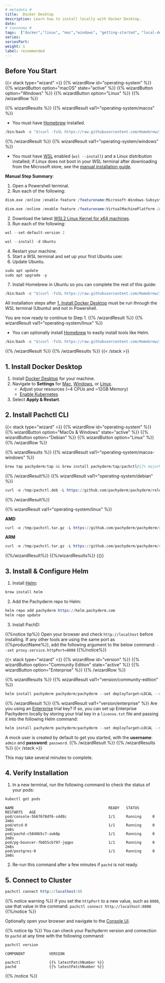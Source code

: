 ```yaml
---
# metadata # 
title:  Docker Desktop
description: Learn how to install locally with Docker Desktop.
date: 
# taxonomy #
tags:  ["docker","linux", "mac","windows", "getting-started", "local-deploy"]
series: 
seriesPart: 
weight: 1
label: recommended
---
```

 
## Before You Start

{{< stack type="wizard" >}}
 {{% wizardRow id="operating-system" %}}
  {{% wizardButton option="macOS" state="active" %}}
  {{% wizardButton option="Windows" %}}
  {{% wizardButton option="Linux" %}}
 {{% /wizardRow %}}

{{% wizardResults %}}
 {{% wizardResult val1="operating-system/macos" %}}
  - You must have [Homebrew](https://brew.sh/) installed. 
  ```s
  /bin/bash -c "$(curl -fsSL https://raw.githubusercontent.com/Homebrew/install/HEAD/install.sh)"
  ```
 {{% /wizardResult %}}
 {{% wizardResult val1="operating-system/windows" %}}
 - You must have [WSL](https://learn.microsoft.com/en-us/windows/wsl/install) enabled (`wsl --install`) and a Linux distribution installed; if Linux does not boot in your WSL terminal after downloading from the Microsoft store, see the [manual installation guide](https://learn.microsoft.com/en-us/windows/wsl/install-manual).


**Manual Step Summary**:

1. Open a Powershell terminal.
2. Run each of the following:

```s
dism.exe /online /enable-feature /featurename:Microsoft-Windows-Subsystem-Linux /all /norestart

dism.exe /online /enable-feature /featurename:VirtualMachinePlatform /all /norestart
```
2. Download the latest [WSL2 Linux Kernel for x64 machines](https://wslstorestorage.blob.core.windows.net/wslblob/wsl_update_x64.msi).
3. Run each of the following:
```s
wsl --set-default-version 2

wsl --install -d Ubuntu 
```
4. Restart your machine.
5. Start a WSL terminal and set up your first Ubuntu user.
6. Update Ubuntu.
```s
sudo apt update
sudo apt upgrade -y
```
7. Install Homebrew in Ubuntu so you can complete the rest of this guide:
```s
/bin/bash -c "$(curl -fsSL https://raw.githubusercontent.com/Homebrew/install/HEAD/install.sh)"
```
All installation steps after [1. Install Docker Desktop](#1-install-docker-desktop) must be run through the WSL terminal (Ubuntu) and not in Powershell. 

You are now ready to continue to Step 1.
 {{% /wizardResult %}}
 {{% wizardResult val1="operating-system/linux" %}}
   - You can optionally install [Homebrew](https://brew.sh/) to easily install tools like Helm. 
```s
/bin/bash -c "$(curl -fsSL https://raw.githubusercontent.com/Homebrew/install/HEAD/install.sh)"
```
 {{% /wizardResult %}}
{{% /wizardResults %}}
{{< /stack >}}

## 1. Install Docker Desktop

1. Install [Docker Desktop](https://www.docker.com/products/docker-desktop/) for your machine.
2. Navigate to **Settings** for [Mac](https://docs.docker.com/desktop/settings/mac/), [Windows](https://docs.docker.com/desktop/settings/windows/), or [Linux](https://docs.docker.com/desktop/settings/linux/). 
   - Adjust your resources (~4 CPUs and ~12GB Memory) 
   - [Enable Kubernetes](https://docs.docker.com/desktop/kubernetes/)
3. Select **Apply & Restart**.


## 2. Install Pachctl CLI

{{< stack type="wizard" >}}
 {{% wizardRow id="operating-system" %}}
  {{% wizardButton option="MacOs & Windows" state="active" %}}
  {{% wizardButton option="Debian" %}}
  {{% wizardButton option="Linux" %}}
 {{% /wizardRow %}}

 {{% wizardResults %}}
 {{% wizardResult val1="operating-system/macos-windows" %}}
 ```s
brew tap pachyderm/tap && brew install pachyderm/tap/pachctl@{{% majorMinorNumber %}}  
```
 {{% /wizardResult%}}
 {{% wizardResult val1="operating-system/debian" %}}

```s
curl -o /tmp/pachctl.deb -L https://github.com/pachyderm/pachyderm/releases/download/v{{% latestPatchNumber %}}/pachctl_{{% latestPatchNumber %}}_amd64.deb && sudo dpkg -i /tmp/pachctl.deb
```
 {{% /wizardResult%}}

 {{% wizardResult val1="operating-system/linux" %}}

 **AMD**
 ```s
curl -o /tmp/pachctl.tar.gz -L https://github.com/pachyderm/pachyderm/releases/download/v{{%latestPatchNumber%}}/pachctl_{{%latestPatchNumber%}}_linux_amd64.tar.gz && tar -xvf /tmp/pachctl.tar.gz -C /tmp && sudo cp /tmp/pachctl_{{%latestPatchNumber%}}_linux_amd64/pachctl /usr/local/bin 
 ```
**ARM**
```s
curl -o /tmp/pachctl.tar.gz -L https://github.com/pachyderm/pachyderm/releases/download/v{{%latestPatchNumber%}}/pachctl_{{%latestPatchNumber%}}_linux_arm64.tar.gz && tar -xvf /tmp/pachctl.tar.gz -C /tmp && sudo cp /tmp/pachctl_{{%latestPatchNumber%}}_linux_arm64/pachctl /usr/local/bin 

```
 {{%/wizardResult%}}
 {{%/wizardResults%}}
 {{</stack>}}
 


## 3. Install & Configure Helm

1. Install [Helm](https://helm.sh/docs/intro/install/):
```s
brew install helm
```
2. Add the Pachyderm repo to Helm:
```s
helm repo add pachyderm https://helm.pachyderm.com  
helm repo update  
```
3. Install PachD: 

{{%notice tip%}}
Open your browser and check `http://localhost` before installing. If any other tools are using the same port as {{%productName%}}, add the following argument to the below command: `--set proxy.service.httpPort=8080`
{{%/notice%}}


{{< stack type="wizard" >}}
 {{% wizardRow id="version" %}}
  {{% wizardButton option="Community Edition" state="active" %}}
  {{% wizardButton option="Enterprise" %}}
 {{% /wizardRow %}}

{{% wizardResults %}}
{{% wizardResult val1="version/community-edition" %}}
```s
helm install pachyderm pachyderm/pachyderm --set deployTarget=LOCAL --set proxy.enabled=true --set proxy.service.type=LoadBalancer 
```
{{% /wizardResult %}}
{{% wizardResult val1="version/enterprise" %}}
Are you using an [Enterprise](/{{%release%}}/set-up/enterprise) trial key? If so, you can set up Enterprise Pachyderm locally by storing your trial key in a `license.txt` file and passing it into the following Helm command: 

```s  
helm install pachyderm pachyderm/pachyderm --set deployTarget=LOCAL --set proxy.enabled=true --set proxy.service.type=LoadBalancer --set pachd.enterpriseLicenseKey=$(cat license.txt) --set ingress.host=localhost
``` 
A mock user is created by default to get you started, with the **username**: `admin` and **password**: `password`.
{{% /wizardResult %}}
{{% /wizardResults %}}
{{< /stack >}}


   This may take several minutes to complete. 

## 4. Verify Installation 

1. In a new terminal, run the following command to check the status of your pods:
 ```s
 kubectl get pods
 ```
 ```
 NAME                                           READY   STATUS      RESTARTS   AGE
pod/console-5b67678df6-s4d8c                   1/1     Running     0          2m8s
pod/etcd-0                                     1/1     Running     0          2m8s
pod/pachd-c5848b5c7-zwb8p                      1/1     Running     0          2m8s
pod/pg-bouncer-7b855cb797-jqqpx                1/1     Running     0          2m8s
pod/postgres-0                                 1/1     Running     0          2m8s
 ```
2. Re-run this command after a few minutes if `pachd` is not ready.

## 5. Connect to Cluster

```s
pachctl connect http://localhost:80 
```

{{% notice warning %}}
If you set the `httpPort` to a new value, such as `8080`, use that value in the command. `pachctl connect http://localhost:8080`
{{%/notice %}}

Optionally open your browser and navigate to the [Console UI](http://localhost).

{{% notice tip %}}
You can check your Pachyderm version and connection to `pachd` at any time with the following command:
   ```s
   pachctl version
   ```
   ```
   COMPONENT           VERSION  

   pachctl             {{% latestPatchNumber %}}  
   pachd               {{% latestPatchNumber %}}  
   ```
{{% /notice %}}